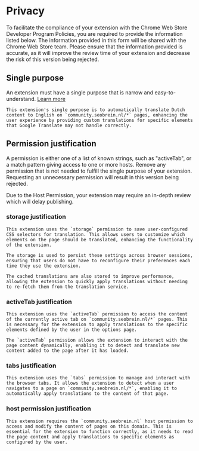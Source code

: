 # Privacy

To facilitate the compliance of your extension with the Chrome Web Store Developer Program Policies, you are required to provide the information listed below. The information provided in this form will be shared with the Chrome Web Store team. Please ensure that the information provided is accurate, as it will improve the review time of your extension and decrease the risk of this version being rejected.

## Single purpose

An extension must have a single purpose that is narrow and easy-to-understand. <a href="https://developer.chrome.com/docs/webstore/program-policies#extensions">Learn more</a>

```
This extension's single purpose is to automatically translate Dutch content to English on `community.seobrein.nl/*` pages, enhancing the user experience by providing custom translations for specific elements that Google Translate may not handle correctly.
```

## Permission justification

A permission is either one of a list of known strings, such as "activeTab", or a match pattern giving access to one or more hosts.
Remove any permission that is not needed to fulfill the single purpose of your extension. Requesting an unnecessary permission will result in this version being rejected.

Due to the Host Permission, your extension may require an in-depth review which will delay publishing.

### storage justification

```
This extension uses the `storage` permission to save user-configured CSS selectors for translation. This allows users to customize which elements on the page should be translated, enhancing the functionality of the extension.

The storage is used to persist these settings across browser sessions, ensuring that users do not have to reconfigure their preferences each time they use the extension.

The cached translations are also stored to improve performance, allowing the extension to quickly apply translations without needing to re-fetch them from the translation service.
```

### activeTab justification

```
This extension uses the `activeTab` permission to access the content of the currently active tab on `community.seobrein.nl/*` pages. This is necessary for the extension to apply translations to the specific elements defined by the user in the options page.

The `activeTab` permission allows the extension to interact with the page content dynamically, enabling it to detect and translate new content added to the page after it has loaded.
```

### tabs justification

```
This extension uses the `tabs` permission to manage and interact with the browser tabs. It allows the extension to detect when a user navigates to a page on `community.seobrein.nl/*`, enabling it to automatically apply translations to the content of that page.
```

### host permission justification

```
This extension requires the `community.seobrein.nl` host permission to access and modify the content of pages on this domain. This is essential for the extension to function correctly, as it needs to read the page content and apply translations to specific elements as configured by the user.
```